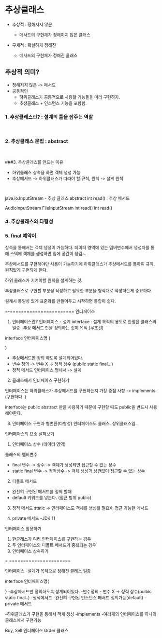 # 추상클래스
- 추상적 : 정해지지 않은
	- 메서드의 구현체가 정해이지 않은 클래스

- 구체적 : 확실하게 정해진
	- 메서드의 구현체가 정해진 클래스

## 추상적 의미?
- 정해지지 않은 -> 메서드
- 공통적인
	- 하위클래스가 공통적으로 사용할 기능들을 미리 구현하자.
	- 추상클래스 + 인스턴스 기능을 포함함.


### 1. 추상클래스란? : 설계의 틀을 잡주는 역할
<br>

### 2. 추상클래스 문법 : abstract
<br>

###3. 추상클래스를 만드는 이유
- 하위클래스 상속을 하면 객체 생성 가능
- 추상메서드 -> 하위클래스가 따라야 할 규칙, 원칙 -> 설계 원칙
<br>

java.io.InputStream - 추상 클래스
abstract int read() : 추상 메서드

AudioInputStream    FileInputStream
   int read()                 int read()


### 4. 추상클래스와 다형성

### 5. final 예약어.








상속을 통해서는 객체 생성이 가능하다.
데이터 영역에 있는 멤버변수에서 생성자를 통해 스택에 객체를 생성하면 힙에 공간이 생김~.


추상메서드를 구현해야만 사용이 가능하기에 하위클래스가 추상메서드를 통하여 규칙, 원칙있게 구현되게 한다.


하위 클래스가 지켜야할 원칙을 설계하는 것.

추상클래스로 구현할 부분을 작성하고
필요한 부분을 형식대로 작성하는게 중요하다.

설계시 통일성 있게 표준화를 만들어두고 시작하면 통합이 쉽다.


=-=======================
인터페이스
1. 인터페이스란?
인터페이스 - 설계
interface : 설계 목적의 용도로 한정된 클래스의 일종
-추상 메서드 만을 정의하는 것이 목적.(무조건)

interface 인터페이스명 {
   
}
- 추상메서드만 정의 하도록 설계되어있다.
- 변수 정의 -> 변수 X -> 정적 상수 (public static final...)
- 정적 메서드 
인터페이스 명세서 -> 설계

2. 클래스에서 인터페이스 구현하기

인터페이스는 하위클래스가 추상메서드를 구현하는지 가장 중점 사항
-> implements (구현하다..)

interface는 public abstract 만을 사용하기 때문에 구현할 때도 public을 반드시 사용해야한다.



3. 인터페이스 구현과 형변환(다형성)
인터페이스도 클래스.
상위클래스임.

인터페이스의 요소 살펴보기
1. 인터페이스 상수 (데이터 영역)


클래스의 멤버변수
- final 변수 -> 상수 -> 객체가 생성되면 접근할 수 있는 상수
- static final 변수 -> 정적상수 -> 객체 생성과 상관없이 접근할 수 있는 상수


2. 디폴트 메서드
- 완전히 구현된 메서드를 정의 할때
- default 키워드를 넣는다. (접근 범위 public)


3. 정적 메서드
  static -> 인터페이스도 객체를 생성할 필요X, 접근 가능한 메서드


4. private 메서드
  -JDK 11 


인터페이스 활용하기
1. 한클래스가 여러 인터페이스를 구현하는 경우
2. 두 인터페이스의 디폴트 메서드가 중복되는 경우
3. 인터페이스 상속하기


= ======================









인터페이스
-설계가 목적으로 정해진 클래스 일종

interface 인터페이스명{

}
-추상메서드만 정의하도록 성계되어있다.
-변수정의 - 변수 X -> 정적 상수(pulbic static final..)
-정적메서드
-완전히 구현된 인스턴스 메서드 정의가능(default)
-private 메서드

-하위클래스가 구현을 통해서 객체 생성
  -implements
  -여러개의 인터페이스를 하나의 클래스에서 구현가능


  Buy, Sell 인터페이스
  Order 클래스
  






















